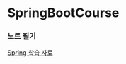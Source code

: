 # SpringBootCourse

### 노트 필기
[Spring 학습 자료](https://learned-gallium-ccf.notion.site/Spring-c8cbeaf2293e43b68f43cd994670850c?pvs=4)
